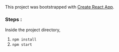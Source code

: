 This project was bootstrapped with [Create React App](https://github.com/facebookincubator/create-react-app).

### Steps :
Inside the project directory,  
1. `npm install`
2. `npm start`
